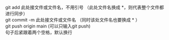git add 此处接文件或文件名，不用引号 （此处文件名换成 *，则代表整个文件都进行同步）  
git commit -m 此处接文件或文件名 （同时该处文件名也要换成 * ）  
git push origin main (可以只输入git push)  
句子后紧跟着两个空格，默认换行  